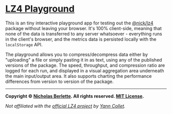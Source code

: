 # [LZ4 Playground](https://lz4-play.vercel.app)

This is an tiny interactive playground app for testing out the [@nick/lz4] package without leaving your browser.
It's 100% client-side, meaning that none of the data is transferred to any server whatsoever - everything runs
in the client's browser, and the metrics data is persisted locally with the `localStorage` API. 

The playground allows you to compress/decompress data either by "uploading" a file or simply pasting it in as text,
using any of the published versions of the package. The speed, throughput, and compression ratio are logged for each
run, and displayed in a visual aggregation area underneath the main input/output area. It also supports charting the
performance differences from version to version of the package.

---

**Copyright © [Nicholas Berlette]. All rights reserved. [MIT License].**

_Not affiliated with the [official LZ4 project] by [Yann Collet]._

[@nick/lz4]: https://github.com/nberlette/lz4#readme
[MIT License]: https://nick.mit-license.org
[Nicholas Berlette]: https://github.com/nberlette
[Yann Collet]: https://github.com/cyan4973
[official LZ4 project]: https://github.com/lz4/lz4

